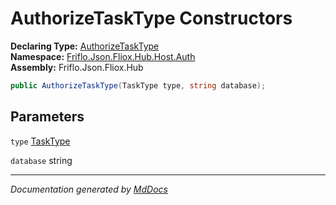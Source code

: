 ﻿<!--  
  <auto-generated>   
    The contents of this file were generated by a tool.  
    Changes to this file may be list if the file is regenerated  
  </auto-generated>   
-->

# AuthorizeTaskType Constructors

**Declaring Type:** [AuthorizeTaskType](../index.md)  
**Namespace:** [Friflo.Json.Fliox.Hub.Host.Auth](../../index.md)  
**Assembly:** Friflo.Json.Fliox.Hub

```csharp
public AuthorizeTaskType(TaskType type, string database);
```

## Parameters

`type`  [TaskType](../../../../Protocol/Tasks/TaskType/index.md)

`database`  string

___

*Documentation generated by [MdDocs](https://github.com/ap0llo/mddocs)*
